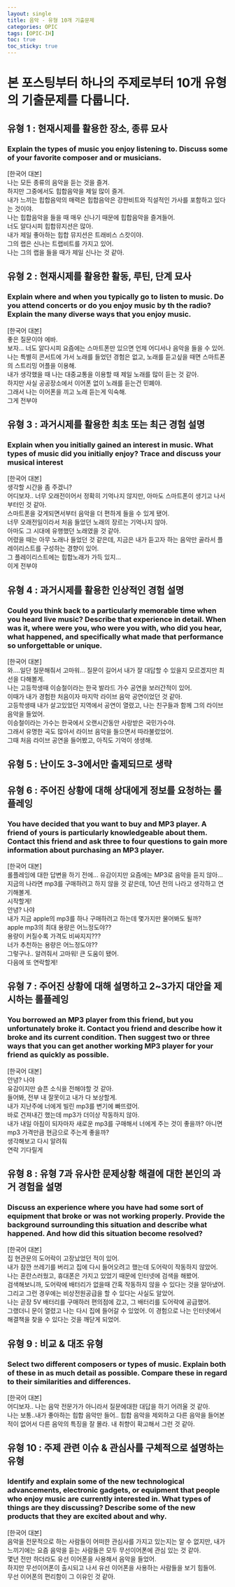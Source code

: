 ```yaml
---
layout: single
title: 음악 - 유형 10개 기출문제
categories: OPIC
tags: [OPIC-IH]
toc: true
toc_sticky: true
---
```

# 본 포스팅부터 하나의 주제로부터 10개 유형의 기출문제를 다룹니다.
## 유형 1 : 현재시제를 활용한 장소, 종류 묘사
### Explain the types of music you enjoy listening to. Discuss some of your favorite composer and or musicians.
[한국어 대본]  
나는 모든 종류의 음악을 듣는 것을 즐겨.  
하지만 그중에서도 힙합음악을 제일 많이 즐겨.  
내가 느끼는 힙합음악의 매력은 힙합음악은 강한비트와 직설적인 가사를 포함하고 있다는 것이야.  
나는 힙합음악을 들을 때 매우 신나기 때문에 힙합음악을 즐겨들어.  
너도 알다시피 힙합뮤지션은 많아.  
내가 제일 좋아하는 힙합 뮤지션은 트래비스 스캇이야.  
그의 랩은 신나는 트랩비트를 가지고 있어.  
나는 그의 랩을 들을 때가 제일 신나는 것 같아.

## 유형 2 : 현재시제를 활용한 활동, 루틴, 단계 묘사
### Explain where and when you typically go to listen to music. Do you attend concerts or do you enjoy music by th the radio? Explain the many diverse ways that you enjoy music.
[한국어 대본]  
좋은 질문이야 에바.  
보자... 너도 알다시피 요즘에는 스마트폰만 있으면 언제 어디서나 음악을 들을 수 있어.  
나는 특별히 콘서트에 가서 노래를 들었던 경험은 없고, 노래를 듣고싶을 때면 스마트폰의 스트리밍 어플을 이용해.  
내가 생각했을 때 나는 대중교통을 이용할 때 제일 노래를 많이 듣는 것 같아.  
하지만 사실 공공장소에서 이어폰 없이 노래를 듣는건 민폐야.  
그래서 나는 이어폰을 끼고 노래 듣는게 익숙해.  
그게 전부야  


## 유형 3 : 과거시제를 활용한 최초 또는 최근 경험 설명
### Explain when you initially gained an interest in music. What types of music did you initially enjoy? Trace and discuss your musical interest
[한국어 대본]  
생각할 시간을 좀 주겠니?  
어디보자.. 너무 오래전이어서 정확히 기억나지 않지만, 아마도 스마트폰이 생기고 나서부터인 것 같아.  
스마트폰을 갖게되면서부터 음악을 더 편하게 들을 수 있게 됐어.  
너무 오래전일이라서 처음 들었던 노래의 장르는 기억나지 않아.  
아마도 그 시대에 유행했던 노래였을 것 같아.  
어렸을 때는 아무 노래나 들었던 것 같은데, 지금은 내가 듣고자 하는 음악만 골라서 플레이리스트를 구성하는 경향이 있어.  
그 플레이리스트에는 힙합노래가 가득 있지...  
이게 전부야

## 유형 4 : 과거시제를 활용한 인상적인 경험 설명
### Could you think back to a particularly memorable time when you heard live music? Describe that experience in detail. When was it, where were you, who were you with, who did you hear, what happened, and specifically what made that performance so unforgettable or unique.  
[한국어 대본]  
와....일단 질문해줘서 고마워...
질문이 길어서 내가 잘 대답할 수 있을지 모르겠지만 최선을 다해볼게.  
나는 고등학생때 이승철이라는 한국 발라드 가수 공연을 보러간적이 있어.  
이때가 내가 경험한 처음이자 마지막 라이브 음악 공연이었던 것 같아.  
고등학생때 내가 살고있었던 지역에서 공연이 열렸고, 나는 친구들과 함께 그의 라이브 음악을 들었어.  
이승철이라는 가수는 한국에서 오랜시간동안 사랑받은 국민가수야.  
그래서 유명한 곡도 많아서 라이브 음악을 들으면서 따라불렀었어.  
그때 처음 라이브 공연을 들어봤고, 아직도 기억이 생생해.  

## 유형 5 : 난이도 3-3에서만 출제되므로 생략
## 유형 6 : 주어진 상황에 대해 상대에게 정보를 요청하는 롤플레잉
### You have decided that you want to buy and MP3 player. A friend of yours is particularly knowledgeable about them. Contact this friend and ask three to four questions to gain more information about purchasing an MP3 player.
[한국어 대본]  
롤플레잉에 대한 답변을 하기 전에... 유감이지만 요즘에는 MP3로 음악을 듣지 않아...
지금의 나라면 mp3를 구매하려고 하지 않을 것 같은데, 10년 전의 나라고 생각하고 연기해볼게.  
시작할게!  
안녕? 나야  
내가 지금 apple의 mp3를 하나 구매하려고 하는데 몇가지만 물어봐도 될까?  
apple mp3의 최대 용량은 어느정도야??  
용량이 커질수록 가격도 비싸지지???  
너가 추천하는 용량은 어느정도야??  
그렇구나.. 알려줘서 고마워! 큰 도움이 됐어.  
다음에 또 연락할게!

## 유형 7 : 주어진 상황에 대해 설명하고 2~3가지 대안을 제시하는 롤플레잉
### You borrowed an MP3 player from this friend, but you unfortunately broke it. Contact you friend and describe how it broke and its current condition. Then suggest two or three ways that you can get another working MP3 player for your friend as quickly as possible.
[한국어 대본]  
안녕? 나야  
유감이지만 슬픈 소식을 전해야할 것 같아.  
들어봐, 전부 내 잘못이고 내가 다 보상할게.  
내가 지난주에 너에게 빌린 mp3를 변기에 빠뜨렸어.  
바로 건져내긴 했는데 mp3가 더이상 작동하지 않아.  
내가 내일 아침이 되자마자 새로운 mp3를 구매해서 너에게 주는 것이 좋을까? 아니면 mp3 가격만큼 현금으로 주는게 좋을까?  
생각해보고 다시 알려줘  
연락 기다릴게

## 유형 8 : 유형 7과 유사한 문제상황 해결에 대한 본인의 과거 경험을 설명
### Discuss an experience where you have had some sort of equipment that broke or was not working properly. Provide the background surrounding this situation and describe what happened. And how did this situation become resolved?
[한국어 대본]  
집 현관문의 도어락이 고장났었던 적이 있어.  
내가 잠깐 쓰레기를 버리고 집에 다시 들어오려고 했는데 도어락이 작동하지 않았어.  
나는 혼란스러웠고, 휴대폰은 가지고 있었기 때문에 인터넷에 검색을 해봤어.  
검색해보니까, 도어락에 배터리가 없을때 간혹 작동하지 않을 수 있다는 것을 알아냈어.  
그리고 그런 경우에는 비상전원공급을 할 수 있다는 사실도 알았어.  
나는 곧장 5V 배터리를 구매하러 편의점에 갔고, 그 배터리를 도어락에 공급했어.  
그랬더니 문이 열렸고 나는 다시 집에 들어갈 수 있었어.
이 경험으로 나는 인터넷에서 해결책을 찾을 수 있다는 것을 깨닫게 되었어.  

## 유형 9 : 비교 & 대조 유형
### Select two different composers or types of music. Explain both of these in as much detail as possible. Compare these in regard to their similarities and differences.
[한국어 대본]  
어디보자.. 나는 음악 전문가가 아니라서 질문에대한 대답을 하기 어려울 것 같아.  
나는 보통..내가 좋아하는 힙합 음악만 들어..
힙합 음악을 제외하고 다른 음악을 들어본 적이 없어서 다른 음악의 특징을 잘 몰라.
내 취향이 확고해서 그런 것 같아.  

## 유형 10 : 주제 관련 이슈 & 관심사를 구체적으로 설명하는 유형
### Identify and explain some of the new technological advancements, electronic gadgets, or equipment that people who enjoy music are currently interested in. What types of things are they discussing? Describe some of the new products that they are excited about and why.
[한국어 대본]  
음악을 전문적으로 하는 사람들이 어떠한 관심사를 가지고 있는지는 알 수 없지만,
내가 느끼기에는 요즘 음악을 듣는 사람들은 모두 무선이어폰에 관심 있는 것 같아.  
몇년 전만 하더라도 유선 이어폰을 사용해서 음악을 들었어.  
하지만 무선이어폰이 출시되고 나서 유선 이어폰을 사용하는 사람들을 보기 힘들어.  
무선 이어폰의 편리함이 그 이유인 것 같아.  


